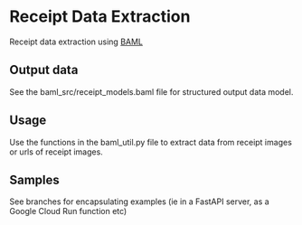 # Receipt Data Extraction

Receipt data extraction using [BAML](https://www.boundaryml.com)

## Output data

See the baml_src/receipt_models.baml file for structured output data model.

## Usage

Use the functions in the baml_util.py file to extract data from receipt images or urls of receipt images.

## Samples

See branches for encapsulating examples (ie in a FastAPI server, as a Google Cloud Run function etc)
